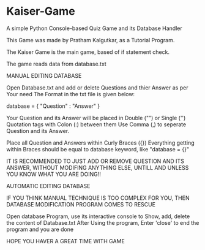 # Kaiser-Game
A simple Python Console-based Quiz Game and its Database Handler

This Game was made by Pratham Kalgutkar, as a Tutorial Program.

The Kaiser Game is the main game, based of if statement check.

The game reads data from database.txt

MANUAL EDITING DATABASE

Open Database.txt and add or delete Questions and thier Answer as per Your need
The Format in the txt file is given below:

database = { "Question" : "Answer" }

Your Question and its Answer will be placed in Double ("") or Single ('') Quotation tags with Colon (:) between them
Use Comma (,) to seperate Question and its Answer.

Place all Question and Answers within Curly Braces ({})
Everything getting within Braces should be equal to database keyword, like "database = {}"

IT IS RECOMMENDED TO JUST ADD OR REMOVE QUESTION AND ITS ANSWER, WITHOUT MODIFING ANYTHING ELSE, UNTILL AND UNLESS YOU KNOW WHAT YOU ARE DOING!!

AUTOMATIC EDITING DATABASE

IF YOU THINK MANUAL TECHNIQUE IS TOO COMPLEX FOR YOU, THEN DATABASE MODIFICATION PROGRAM COMES TO RESCUE

Open database Program, use its interactive console to Show, add, delete the content of Database.txt
After Using the program, Enter 'close' to end the program and you are done

HOPE YOU HAVER A GREAT TIME WITH GAME
